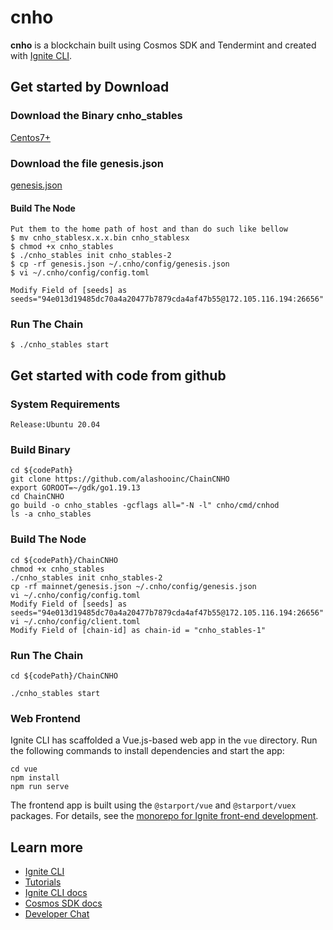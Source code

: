 # cnho
**cnho** is a blockchain built using Cosmos SDK and Tendermint and created with [Ignite CLI](https://ignite.com/cli).

## Get started by Download
### Download the Binary cnho_stables
[Centos7+](https://159.138.232.248/resource/ChainCNHO/cnho_stables1.0.0.bin)
### Download the file genesis.json 
[genesis.json](https://github.com/alashooinc/ChainCNHO/blob/master/mainnet/genesis.json)
#### Build The Node
```
Put them to the home path of host and than do such like bellow
$ mv cnho_stablesx.x.x.bin cnho_stablesx
$ chmod +x cnho_stables
$ ./cnho_stables init cnho_stables-2
$ cp -rf genesis.json ~/.cnho/config/genesis.json
$ vi ~/.cnho/config/config.toml

Modify Field of [seeds] as seeds="94e013d19485dc70a4a20477b7879cda4af47b55@172.105.116.194:26656"

```
### Run The Chain
```
$ ./cnho_stables start
```

## Get started with code from github
### System Requirements
```
Release:Ubuntu 20.04
```
### Build Binary
```
cd ${codePath}
git clone https://github.com/alashooinc/ChainCNHO
export GOROOT=~/gdk/go1.19.13
cd ChainCNHO
go build -o cnho_stables -gcflags all="-N -l" cnho/cmd/cnhod
ls -a cnho_stables
```

### Build The Node 
```
cd ${codePath}/ChainCNHO
chmod +x cnho_stables
./cnho_stables init cnho_stables-2
cp -rf mainnet/genesis.json ~/.cnho/config/genesis.json
vi ~/.cnho/config/config.toml
Modify Field of [seeds] as seeds="94e013d19485dc70a4a20477b7879cda4af47b55@172.105.116.194:26656"
vi ~/.cnho/config/client.toml
Modify Field of [chain-id] as chain-id = "cnho_stables-1"
```
### Run The Chain
```
cd ${codePath}/ChainCNHO

./cnho_stables start

```
### Web Frontend

Ignite CLI has scaffolded a Vue.js-based web app in the `vue` directory. Run the following commands to install dependencies and start the app:

```
cd vue
npm install
npm run serve
```

The frontend app is built using the `@starport/vue` and `@starport/vuex` packages. For details, see the [monorepo for Ignite front-end development](https://github.com/ignite/web).


## Learn more

- [Ignite CLI](https://ignite.com/cli)
- [Tutorials](https://docs.ignite.com/guide)
- [Ignite CLI docs](https://docs.ignite.com)
- [Cosmos SDK docs](https://docs.cosmos.network)
- [Developer Chat](https://discord.gg/ignite)
